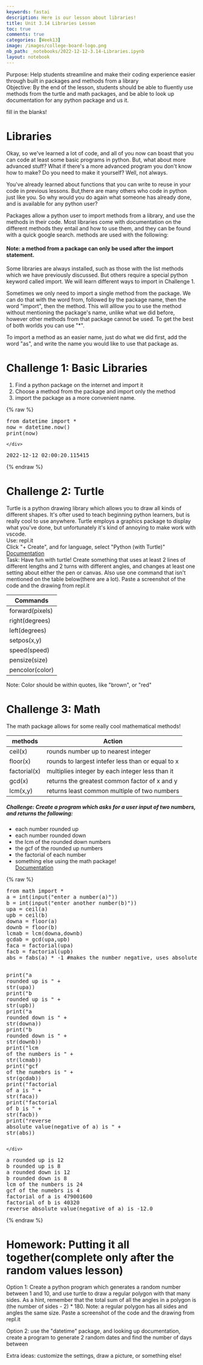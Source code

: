 ```yaml
---
keywords: fastai
description: Here is our lesson about libraries!
title: Unit 3.14 Libraries Lesson
toc: true
comments: true
categories: [Week13]
image: /images/college-board-logo.png
nb_path: _notebooks/2022-12-12-3.14-Libraries.ipynb
layout: notebook
---
```


<!--
#################################################
### THIS FILE WAS AUTOGENERATED! DO NOT EDIT! ###
#################################################
# file to edit: _notebooks/2022-12-12-3.14-Libraries.ipynb
-->

<div class="container" id="notebook-container">
        
<div class="cell border-box-sizing text_cell rendered"><div class="inner_cell">
<div class="text_cell_render border-box-sizing rendered_html">
<p>Purpose: Help students streamline and make their coding experience easier through built in packages and methods from a library
<br>Objective: By the end of the lesson, students should be able to fluently use methods from the turtle and math packages, and be able to look up documentation for any python package and us it.</p>

</div>
</div>
</div>
<div class="cell border-box-sizing text_cell rendered"><div class="inner_cell">
<div class="text_cell_render border-box-sizing rendered_html">
<p>fill in the blanks!</p>
<h1 id="Libraries">Libraries<a class="anchor-link" href="#Libraries"> </a></h1><p>Okay, so we've learned a lot of code, and all of you now can boast that you can code at least some basic programs in python. But, what about more advanced stuff? What if there's a more advanced program you don't know how to make? Do you need to make it yourself? Well, not always.</p>
<p>You've already learned about functions that you can write to reuse in your code in previous lessons. But,there are many others who code in python just like you. So why would you do again what someone has already done, and is available for any python user?</p>
<p>Packages allow a python user to import methods from a library, and use the methods in their code. Most libraries come with documentation on the different methods they entail and how to use them, and they can be found with a quick google  search. methods are used with the following:</p>
<h4 id="Note:-a-method-from-a-package-can-only-be-used-after-the-import-statement.">Note: a method from a package can only be used after the import statement.<a class="anchor-link" href="#Note:-a-method-from-a-package-can-only-be-used-after-the-import-statement."> </a></h4><p>Some libraries are always installed, such as those with the list methods which we have previously discussed. But others require a special python keyword called import. We will learn different ways to import in Challenge 1.</p>
<p>Sometimes we only need to import a single method from the package. We can do that with the word from, followed by the package name, then the word "import", then the method. This will alllow you to use the method without mentioning the package's name, unlike what we did before, however other methods from that package cannot be used. To get the best of both worlds you can use "*".</p>
<p>To import a method as an easier name, just do what we did first, add the word "as", and write the name you would like to use that package as.</p>
<h1 id="Challenge-1:-Basic-Libraries">Challenge 1: Basic Libraries<a class="anchor-link" href="#Challenge-1:-Basic-Libraries"> </a></h1><ol>
<li>Find a python package on the internet and import it</li>
<li>Choose a method from the package and import only the method</li>
<li>import the package as a more convenient name.</li>
</ol>

</div>
</div>
</div>
    {% raw %}
    
<div class="cell border-box-sizing code_cell rendered">
<div class="input">

<div class="inner_cell">
    <div class="input_area">
<div class=" highlight hl-ipython3"><pre><span></span><span class="kn">from</span> <span class="nn">datetime</span> <span class="kn">import</span> <span class="o">*</span>
<span class="n">now</span> <span class="o">=</span> <span class="n">datetime</span><span class="o">.</span><span class="n">now</span><span class="p">()</span>
<span class="nb">print</span><span class="p">(</span><span class="n">now</span><span class="p">)</span>
</pre></div>

    </div>
</div>
</div>

<div class="output_wrapper">
<div class="output">

<div class="output_area">

<div class="output_subarea output_stream output_stdout output_text">
<pre>2022-12-12 02:00:20.115415
</pre>
</div>
</div>

</div>
</div>

</div>
    {% endraw %}

<div class="cell border-box-sizing text_cell rendered"><div class="inner_cell">
<div class="text_cell_render border-box-sizing rendered_html">
<h1 id="Challenge-2:-Turtle">Challenge 2: Turtle<a class="anchor-link" href="#Challenge-2:-Turtle"> </a></h1><p>Turtle is a python drawing library which allows you to draw all kinds of different shapes. It's ofter used to teach beginning python learners, but is really cool to use anywhere. Turtle employs a graphics  package to display what you've done, but unfortunately it's kind of annoying to make work with vscode.
<br>
Use: repl.it
<br>
Click "+ Create", and for language, select "Python (with Turtle)"
<br>
<a href="https://docs.python.org/3/library/turtle.html#turtle.pendown">Documentation</a><br>
Task: Have fun with turtle! Create something that uses at least 2 lines of different lengths and 2 turns with different angles, and changes at least one setting about either the pen or canvas. Also use one command that isn't mentioned on the table below(there are a lot). Paste a screenshot of the code and the drawing from repl.it</p>
<table>
<thead><tr>
<th>Commands</th>
</tr>
</thead>
<tbody>
<tr>
<td>forward(pixels)</td>
</tr>
<tr>
<td>right(degrees)</td>
</tr>
<tr>
<td>left(degrees)</td>
</tr>
<tr>
<td>setpos(x,y)</td>
</tr>
<tr>
<td>speed(speed)</td>
</tr>
<tr>
<td>pensize(size)</td>
</tr>
<tr>
<td>pencolor(color)</td>
</tr>
</tbody>
</table>
<p>Note: Color should be within quotes, like "brown", or "red"</p>

</div>
</div>
</div>
<div class="cell border-box-sizing text_cell rendered"><div class="inner_cell">
<div class="text_cell_render border-box-sizing rendered_html">
<h1 id="Challenge-3:-Math">Challenge 3: Math<a class="anchor-link" href="#Challenge-3:-Math"> </a></h1><p>The math package allows for some really cool mathematical methods!<br></p>
<table>
<thead><tr>
<th>methods</th>
<th>Action</th>
</tr>
</thead>
<tbody>
<tr>
<td>ceil(x)</td>
<td>rounds number up to nearest integer</td>
</tr>
<tr>
<td>floor(x)</td>
<td>rounds to largest intefer less than or equal to x</td>
</tr>
<tr>
<td>factorial(x)</td>
<td>multiplies integer by each integer less than it</td>
</tr>
<tr>
<td>gcd(x)</td>
<td>returns the greatest common factor of x and y</td>
</tr>
<tr>
<td>lcm(x,y)</td>
<td>returns least common multiple of two numbers</td>
</tr>
</tbody>
</table>
<h5 id="Challenge:-Create-a-program-which-asks-for-a-user-input-of-two-numbers,-and-returns-the-following:">Challenge: Create a program which asks for a user input of two numbers, and returns the following:<a class="anchor-link" href="#Challenge:-Create-a-program-which-asks-for-a-user-input-of-two-numbers,-and-returns-the-following:"> </a></h5><ul>
<li>each number rounded up</li>
<li>each number rounded down</li>
<li>the lcm of the rounded down numbers</li>
<li>the gcf of the rounded up numbers</li>
<li>the factorial of each number</li>
<li>something else using the math package!<br>
<a href="https://docs.python.org/3/library/math.html">Documentation</a></li>
</ul>

</div>
</div>
</div>
    {% raw %}
    
<div class="cell border-box-sizing code_cell rendered">
<div class="input">

<div class="inner_cell">
    <div class="input_area">
<div class=" highlight hl-ipython3"><pre><span></span><span class="kn">from</span> <span class="nn">math</span> <span class="kn">import</span> <span class="o">*</span>
<span class="n">a</span> <span class="o">=</span> <span class="nb">int</span><span class="p">(</span><span class="nb">input</span><span class="p">(</span><span class="s2">&quot;enter a number(a)&quot;</span><span class="p">))</span>
<span class="n">b</span> <span class="o">=</span> <span class="nb">int</span><span class="p">(</span><span class="nb">input</span><span class="p">(</span><span class="s2">&quot;enter another number(b)&quot;</span><span class="p">))</span>
<span class="n">upa</span> <span class="o">=</span> <span class="n">ceil</span><span class="p">(</span><span class="n">a</span><span class="p">)</span>
<span class="n">upb</span> <span class="o">=</span> <span class="n">ceil</span><span class="p">(</span><span class="n">b</span><span class="p">)</span>
<span class="n">downa</span> <span class="o">=</span> <span class="n">floor</span><span class="p">(</span><span class="n">a</span><span class="p">)</span>
<span class="n">downb</span> <span class="o">=</span> <span class="n">floor</span><span class="p">(</span><span class="n">b</span><span class="p">)</span>
<span class="n">lcmab</span> <span class="o">=</span> <span class="n">lcm</span><span class="p">(</span><span class="n">downa</span><span class="p">,</span><span class="n">downb</span><span class="p">)</span>
<span class="n">gcdab</span> <span class="o">=</span> <span class="n">gcd</span><span class="p">(</span><span class="n">upa</span><span class="p">,</span><span class="n">upb</span><span class="p">)</span>
<span class="n">faca</span> <span class="o">=</span> <span class="n">factorial</span><span class="p">(</span><span class="n">upa</span><span class="p">)</span>
<span class="n">facb</span> <span class="o">=</span> <span class="n">factorial</span><span class="p">(</span><span class="n">upb</span><span class="p">)</span>
<span class="nb">abs</span> <span class="o">=</span> <span class="n">fabs</span><span class="p">(</span><span class="n">a</span><span class="p">)</span> <span class="o">*</span> <span class="o">-</span><span class="mi">1</span> <span class="c1">#makes the number negative, uses absolute value from math package</span>

<span class="nb">print</span><span class="p">(</span><span class="s2">&quot;a rounded up is &quot;</span> <span class="o">+</span> <span class="nb">str</span><span class="p">(</span><span class="n">upa</span><span class="p">))</span>
<span class="nb">print</span><span class="p">(</span><span class="s2">&quot;b rounded up is &quot;</span> <span class="o">+</span> <span class="nb">str</span><span class="p">(</span><span class="n">upb</span><span class="p">))</span>
<span class="nb">print</span><span class="p">(</span><span class="s2">&quot;a rounded down is &quot;</span> <span class="o">+</span> <span class="nb">str</span><span class="p">(</span><span class="n">downa</span><span class="p">))</span>
<span class="nb">print</span><span class="p">(</span><span class="s2">&quot;b rounded down is &quot;</span> <span class="o">+</span> <span class="nb">str</span><span class="p">(</span><span class="n">downb</span><span class="p">))</span>
<span class="nb">print</span><span class="p">(</span><span class="s2">&quot;lcm of the numbers is &quot;</span> <span class="o">+</span> <span class="nb">str</span><span class="p">(</span><span class="n">lcmab</span><span class="p">))</span>
<span class="nb">print</span><span class="p">(</span><span class="s2">&quot;gcf of the numebrs is &quot;</span> <span class="o">+</span> <span class="nb">str</span><span class="p">(</span><span class="n">gcdab</span><span class="p">))</span>
<span class="nb">print</span><span class="p">(</span><span class="s2">&quot;factorial of a is &quot;</span> <span class="o">+</span> <span class="nb">str</span><span class="p">(</span><span class="n">faca</span><span class="p">))</span>
<span class="nb">print</span><span class="p">(</span><span class="s2">&quot;factorial of b is &quot;</span> <span class="o">+</span> <span class="nb">str</span><span class="p">(</span><span class="n">facb</span><span class="p">))</span>
<span class="nb">print</span><span class="p">(</span><span class="s2">&quot;reverse absolute value(negative of a) is &quot;</span> <span class="o">+</span> <span class="nb">str</span><span class="p">(</span><span class="nb">abs</span><span class="p">))</span>
</pre></div>

    </div>
</div>
</div>

<div class="output_wrapper">
<div class="output">

<div class="output_area">

<div class="output_subarea output_stream output_stdout output_text">
<pre>a rounded up is 12
b rounded up is 8
a rounded down is 12
b rounded down is 8
lcm of the numbers is 24
gcf of the numebrs is 4
factorial of a is 479001600
factorial of b is 40320
reverse absolute value(negative of a) is -12.0
</pre>
</div>
</div>

</div>
</div>

</div>
    {% endraw %}

<div class="cell border-box-sizing text_cell rendered"><div class="inner_cell">
<div class="text_cell_render border-box-sizing rendered_html">
<h1 id="Homework:-Putting-it-all-together(complete-only-after-the-random-values-lesson)">Homework: Putting it all together(complete only after the random values lesson)<a class="anchor-link" href="#Homework:-Putting-it-all-together(complete-only-after-the-random-values-lesson)"> </a></h1><p>Option 1: Create a python program which generates a random number between 1 and 10, and use turtle to draw a regular polygon with that many sides. As a hint, remember that the total sum of all the angles in a polygon is (the number of sides - 2) * 180. Note: a regular polygon has all sides and angles the same size. Paste a screenshot of the code and the drawing from repl.it</p>
<p>Option 2: use the "datetime" package, and looking up documentation, create a program to generate 2 random dates and find the number of days between</p>
<p>Extra ideas: customize the settings, draw a picture, or something else!</p>

</div>
</div>
</div>
</div>
 

